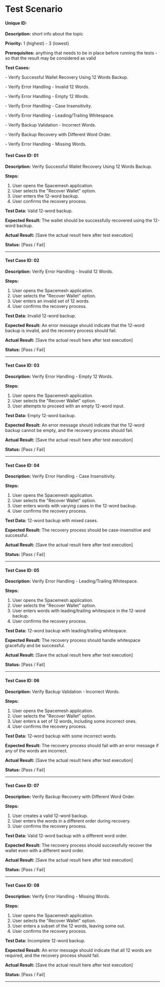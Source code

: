 # Test Scenario

#### Unique ID: 

**Description:** short info about the topic 

**Priority:** 1 (highest) - 3 (lowest)

**Prerequisites:** anything that needs to be in place before running the tests - so that the result may be considered as valid

**Test Cases:** 

[]() - Verify Successful Wallet Recovery Using 12 Words Backup.

[]() - Verify Error Handling - Invalid 12 Words.

[]() - Verify Error Handling - Empty 12 Words.

[]() - Verify Error Handling - Case Insensitivity.

[]() - Verify Error Handling - Leading/Trailing Whitespace.

[]() - Verify Backup Validation - Incorrect Words.

[]() - Verify Backup Recovery with Different Word Order.

[]() - Verify Error Handling - Missing Words.




#### Test Case ID: 01

**Description:** Verify Successful Wallet Recovery Using 12 Words Backup.

**Steps:**

1. User opens the Spacemesh application.
2. User selects the "Recover Wallet" option.
3. User enters the 12-word backup.
4. User confirms the recovery process.

**Test Data:** Valid 12-word backup.

**Expected Result:** The wallet should be successfully recovered using the 12-word backup.

**Actual Result:** [Save the actual result here after test execution]

**Status:** [Pass / Fail]

---
#### Test Case ID: 02

**Description:** Verify Error Handling - Invalid 12 Words.

**Steps:**

1. User opens the Spacemesh application.
2. User selects the "Recover Wallet" option.
3. User enters an invalid set of 12 words.
4. User confirms the recovery process.

**Test Data:** Invalid 12-word backup.

**Expected Result:** An error message should indicate that the 12-word backup is invalid, and the recovery process should fail.

**Actual Result:** [Save the actual result here after test execution]

**Status:** [Pass / Fail]

---
#### Test Case ID: 03

**Description:** Verify Error Handling - Empty 12 Words.

**Steps:**

1. User opens the Spacemesh application.
2. User selects the "Recover Wallet" option.
3. User attempts to proceed with an empty 12-word input.

**Test Data:** Empty 12-word backup.

**Expected Result:** An error message should indicate that the 12-word backup cannot be empty, and the recovery process should fail.

**Actual Result:** [Save the actual result here after test execution]

**Status:** [Pass / Fail]

---
#### Test Case ID: 04

**Description:** Verify Error Handling - Case Insensitivity.

**Steps:**

1. User opens the Spacemesh application.
2. User selects the "Recover Wallet" option.
3. User enters words with varying cases in the 12-word backup.
4. User confirms the recovery process.

**Test Data:** 12-word backup with mixed cases.

**Expected Result:** The recovery process should be case-insensitive and successful.

**Actual Result:** [Save the actual result here after test execution]

**Status:** [Pass / Fail]

---
#### Test Case ID: 05

**Description:** Verify Error Handling - Leading/Trailing Whitespace.

**Steps:**

1. User opens the Spacemesh application.
2. User selects the "Recover Wallet" option.
3. User enters words with leading/trailing whitespace in the 12-word backup.
4. User confirms the recovery process.

**Test Data:** 12-word backup with leading/trailing whitespace.

**Expected Result:** The recovery process should handle whitespace gracefully and be successful.

**Actual Result:** [Save the actual result here after test execution]

**Status:** [Pass / Fail]

---
#### Test Case ID: 06

**Description:** Verify Backup Validation - Incorrect Words.

**Steps:**

1. User opens the Spacemesh application.
2. User selects the "Recover Wallet" option.
3. User enters a set of 12 words, including some incorrect ones.
4. User confirms the recovery process.

**Test Data:** 12-word backup with some incorrect words.

**Expected Result:** The recovery process should fail with an error message if any of the words are incorrect.

**Actual Result:** [Save the actual result here after test execution]

**Status:** [Pass / Fail]

---
#### Test Case ID: 07

**Description:** Verify Backup Recovery with Different Word Order.

**Steps:**

1. User creates a valid 12-word backup.
2. User enters the words in a different order during recovery.
3. User confirms the recovery process.

**Test Data:** Valid 12-word backup with a different word order.

**Expected Result:** The recovery process should successfully recover the wallet even with a different word order.

**Actual Result:** [Save the actual result here after test execution]

**Status:** [Pass / Fail]

---
#### Test Case ID: 08

**Description:** Verify Error Handling - Missing Words.

**Steps:**

1. User opens the Spacemesh application.
2. User selects the "Recover Wallet" option.
3. User enters a subset of the 12 words, leaving some out.
4. User confirms the recovery process.

**Test Data:** Incomplete 12-word backup.

**Expected Result:** An error message should indicate that all 12 words are required, and the recovery process should fail.

**Actual Result:** [Save the actual result here after test execution]

**Status:** [Pass / Fail]

---